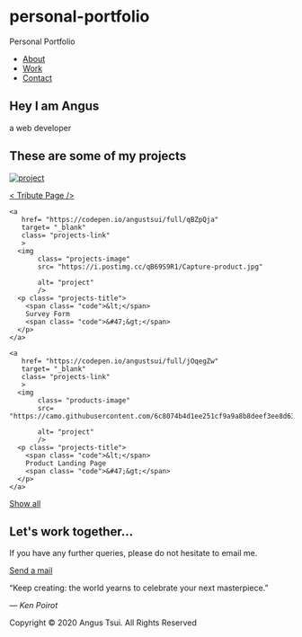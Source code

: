 # personal-portfolio
Personal Portfolio

<script src="https://kit.fontawesome.com/023d0315d7.js" crossorigin="anonymous"></script>

<link href="https://fonts.googleapis.com/css2?family=Poppins:ital,wght@0,300;0,400;1,200&display=swap" rel="stylesheet">

<link href="https://fonts.googleapis.com/css2?family=Raleway:wght@700&display=swap" rel="stylesheet">

<nav id= "navbar" class= "nav">
  <ul class= "nav-list">
    <li>
      <a href= "#welcome-section">About</a>
      </li>
    <li>
      <a href= "#projects">Work</a>
    </li>
    <li>
      <a href= "#contact">Contact</a>
    </li>
  </ul>
</nav>

<section id= "welcome-section" class= "welcome-section">
  <h1>Hey I am Angus</h1>
  <p> a web developer</p>
</section>

<section id= "projects" class= "projects-section">
  <h2 class= "projects-section-header">These are some of my projects</h2>
  
  <div class= "projects-grid">
    <a 
       href= "https://codepen.io/angustsui/full/VwajPgd"
       target= "_blank"
       class= "projects-link"
       >
      <img
           class= "projects-image"
           src= "https://i.postimg.cc/qB69S9R1/Capture-product.jpg"
           alt= "project"
           />
      <p class= "project-title">
        <span class= "code">&lt;</span>
        Tribute Page
        <spam class= "code">&#47;&gt;</span>
      </p>
    </a>
    
    <a
       href= "https://codepen.io/angustsui/full/qBZpQja"
       target= "_blank"
       class= "projects-link"
       >
      <img
           class= "projects-image"
           src= "https://i.postimg.cc/qB69S9R1/Capture-product.jpg"
           
           alt= "project"
           />
      <p class= "projects-title">
        <span class= "code">&lt;</span>
        Survey Form
        <span class= "code">&#47;&gt;</span>
      </p>
    </a>
 
    <a
       href= "https://codepen.io/angustsui/full/jOqegZw"
       target= "_blank"
       class= "projects-link"
       >
      <img
           class= "products-image"
           src= "https://camo.githubusercontent.com/6c8074b4d1ee251cf9a9a8b8deef3ee8d6392821/68747470733a2f2f692e706f7374696d672e63632f4b76537863724c732f556e7469746c65642e706e67"
           
           alt= "project"
           />
      <p class= "projects-title">
        <span class= "code">&lt;</span>
        Product Landing Page
        <span class= "code">&#47;&gt;</span>
      </p>
    </a>
  </div>
  
  <a
     href= "https://codepen.io/angustsui"
     class= "btn btn-show-all"
     target= "/blank"
     >Show all<i class="fas fa-chevron-right"></i></a>
</section>

<section id= "contact" class= "contact-section">
  <div class= "contact-section-header">
    <h2>Let's work together...</h2>
    <p>If you have any further queries, please do not hesitate to email me.</p>
  </div>
  <div class= "contact-link">
    <a 
       href= "mailto:info.angustsui@gmail.com"
       class= "btn contact-detail"><i class="fas fa-at"></i>Send a mail</a>
  </div>
</section>

<footer>
  <p><i class="fas fa-5x fa-quote-left"></i>
“Keep creating: the world yearns to celebrate your next masterpiece.” </p>
  <cite>― Ken Poirot</cite>
  <p>
  Copyright &copy; 2020 Angus Tsui. All Rights Reserved<i class="fab fa-adn"></i> 
</p>
</footer>



